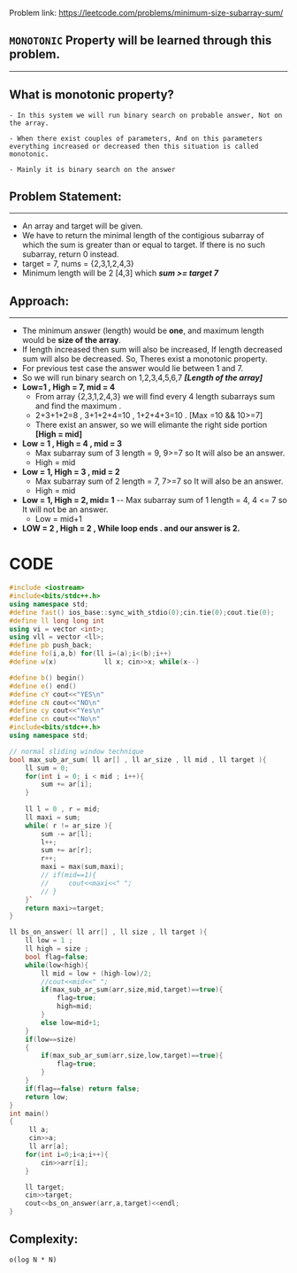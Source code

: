  Problem link: https://leetcode.com/problems/minimum-size-subarray-sum/

## **``MONOTONIC``** Property will be learned through this problem.
---
## What is **monotonic property**?
    - In this system we will run binary search on probable answer, Not on the array.

    - When there exist couples of parameters, And on this parameters everything increased or decreased then this situation is called monotonic.

    - Mainly it is binary search on the answer

## Problem Statement:
---
- An array and target will be given.
- We have to return the minimal length of the contigious subarray of which the sum is greater than or equal to target. If there is no such subarray, return 0 instead.
- target = 7, nums = {2,3,1,2,4,3}
- Minimum length will be 2 [4,3] which  ***sum  >= target 7***
## Approach:
---
- The minimum answer (length) would be **one**, and maximum length would be **size of the array**.
- If length increased then sum will also be increased, If length decreased sum will also be decreased. So, Theres exist a monotonic property.
- For previous test case the answer would lie between 1 and 7.
- So we will run binary search on 1,2,3,4,5,6,7 ***[Length of the array]***
- **Low=1 , High = 7, mid = 4**
    - From array {2,3,1,2,4,3} we will find every 4 length subarrays sum and find the maximum .
    - 2+3+1+2=8 , 3+1+2+4=10 , 1+2+4+3=10 . [Max =10 && 10>=7] 
    - There exist an answer, so we will elimante the right side portion **[High = mid]**
- **Low = 1 , High = 4 , mid = 3**
    - Max subarray sum of 3 length = 9, 9>=7 so It will also be an answer.
    - High = mid
- **Low = 1, High = 3 , mid = 2**
    - Max subarray sum of 2 length = 7, 7>=7 so It will also be an answer.
    - High = mid
- **Low = 1, High = 2, mid= 1**
    -- Max subarray sum of 1 length = 4, 4 <= 7 so It will not be an answer.
    - Low = mid+1
- **LOW = 2 , High = 2 , While loop ends . and our answer is 2.**

# CODE

```C++
#include <iostream>
#include<bits/stdc++.h>
using namespace std;
#define fast() ios_base::sync_with_stdio(0);cin.tie(0);cout.tie(0);
#define ll long long int
using vi = vector <int>;
using vll = vector <ll>;
#define pb push_back;
#define fo(i,a,b) for(ll i=(a);i<(b);i++)
#define w(x)            ll x; cin>>x; while(x--)

#define b() begin()
#define e() end()
#define cY cout<<"YES\n"
#define cN cout<<"NO\n"
#define cy cout<<"Yes\n"
#define cn cout<<"No\n"
#include<bits/stdc++.h>
using namespace std;

// normal sliding window technique
bool max_sub_ar_sum( ll ar[] , ll ar_size , ll mid , ll target ){
    ll sum = 0;
    for(int i = 0; i < mid ; i++){
        sum += ar[i];
    }
    
    ll l = 0 , r = mid;
    ll maxi = sum;
    while( r != ar_size ){
        sum -= ar[l];
        l++;
        sum += ar[r];
        r++;
        maxi = max(sum,maxi);
        // if(mid==1){
        //     cout<<maxi<<" ";
        // }
    }`
    return maxi>=target;
}

ll bs_on_answer( ll arr[] , ll size , ll target ){
    ll low = 1 ; 
    ll high = size ;
    bool flag=false;
    while(low<high){
        ll mid = low + (high-low)/2;
        //cout<<mid<<" ";
        if(max_sub_ar_sum(arr,size,mid,target)==true){
            flag=true;
            high=mid;
        }
        else low=mid+1;
    }
    if(low==size)
    {    
        if(max_sub_ar_sum(arr,size,low,target)==true){
            flag=true;
        }
    }
    if(flag==false) return false;
    return low;
}
int main()
{
     ll a;
     cin>>a;
     ll arr[a];
    for(int i=0;i<a;i++){
        cin>>arr[i];
    }

    ll target;
    cin>>target;
    cout<<bs_on_answer(arr,a,target)<<endl;
}

```

## Complexity:
    o(log N * N)